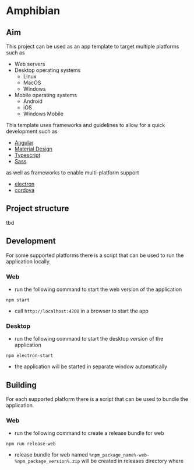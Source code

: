 # Amphibian

## Aim

This project can be used as an app template to target multiple platforms such as

* Web servers
* Desktop operating systems
  * Linux
  * MacOS
  * Windows
* Mobile operating systems
  * Android
  * iOS
  * Windows Mobile

This template uses frameworks and guidelines to allow for a quick development such as

* [Angular](https://angular.io)
* [Material Design](http://material.io/)
* [Typescript](https://www.typescriptlang.org/)
* [Sass](http://sass-lang.com/)

as well as frameworks to enable multi-platform support

* [electron](https://electron.atom.io/)
* [cordova](https://cordova.apache.org/)

## Project structure

tbd

## Development

For some supported platforms there is a script that can be used to run the application locally.

### Web

* run the following command to start the web version of the application

```
npm start
```

* call ```http://localhost:4200``` in a browser to start the app

### Desktop

* run the following command to start the desktop version of the application

```
npm electron-start
```

* the application will be started in separate window automatically

## Building

For each supported platform there is a script that can be used to bundle the application.

### Web

* run the following command to create a release bundle for web
```
npm run release-web
```
* release bundle for web named ```%npm_package_name%-web-%npm_package_version%.zip``` will be created in releases directory where
